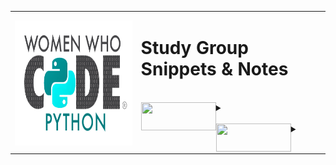 <div>
<table style="border: none;">
  <tr style="border: none;">
    <th style="border: none;"><img align="left" width="300" height="200" src="WWCodePythonLogo (1).png"><br></th>
    <td width="60%" align="left" style="border: none;"><p vertical-align="middle"><h1>Study Group Snippets & Notes</h1></p>
<br>
<div>
<details>
 	<summary><img align="left" width="120" height="45" src="/Users/bethanygarcia/Desktop/study_group/notes.png"><br>
    </summary>
    
<br>





*    [**Chapter 1**]()
*    [**Chapter 2**]()
*    [**Chapter 3**]()
*    [**Chapter 4**]()




<br>
<br>

</details>
</div>
<br>
<div>
<details>
    <summary><img align="left" width="120" height="45" src="/Users/bethanygarcia/Desktop/study_group/code.png">
    </summary>
<br>
ad;lfkasd;fjklasd
asd;asdjklf;asdkfa
asdk;asdfkjl;asdflk;as
</details>
</div>
</td>
  </tr>
</table>
